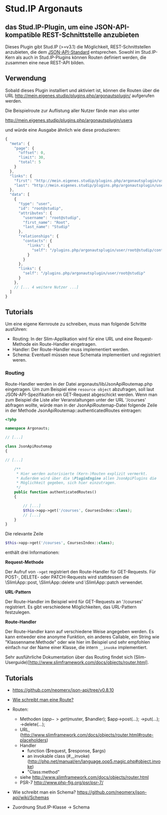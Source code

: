 # Stud.IP Argonauts
## das Stud.IP-Plugin, um eine JSON-API-kompatible REST-Schnittstelle anzubieten

Dieses Plugin gibt Stud.IP (>=v3.1) die Möglichkeit,
REST-Schnittstellen anzubieten, die
dem [JSON-API-Standard](http://jsonapi.org/) entsprechen. Sowohl im
Stud.IP-Kern als auch in Stud.IP-Plugins können Routen definiert
werden, die zusammen eine neue REST-API bilden.

## Verwendung

Sobald dieses Plugin installiert und aktiviert ist, können die Routen
über die URL
http://mein.eigenes.studip/plugins.php/argonautsplugin/<meine route>
aufgerufen werden.

Die Beispielroute zur Auflistung aller Nutzer fände man also unter

http://mein.eigenes.studip/plugins.php/argonautsplugin/users

und würde eine Ausgabe ähnlich wie diese produzieren:

```js
{
  "meta": {
    "page": {
      "offset": 0,
      "limit": 30,
      "total": 5
    }
  },
  "links": {
    "first": "http://mein.eigenes.studip/plugins.php/argonautsplugin/users?page%5Boffset%5D=0&page%5Blimit%5D=30",
    "last": "http://mein.eigenes.studip/plugins.php/argonautsplugin/users?page%5Boffset%5D=0&page%5Blimit%5D=30"
  },
  "data": [
    {
      "type": "user",
      "id": "root@studip",
      "attributes": {
        "username": "root@studip",
        "first_name": "Root",
        "last_name": "Studip"
      },
      "relationships": {
        "contacts": {
          "links": {
            "self": "/plugins.php/argonautsplugin/user/root@studip/contacts"
          }
        }
      },
      "links": {
        "self": "/plugins.php/argonautsplugin/user/root@studip"
      }
    },
    // [... 4 weitere Nutzer ...]
  ]
}
```

## Tutorials

Um eine eigene Kernroute zu schreiben, muss man folgende Schritte
ausführen:

- Routing: In der Slim-Applikation wird für eine URL und eine Request-Methode ein Route-Handler eingetragen.
- Handler: Der Route-Handler muss implementiert werden.
- Schema: Eventuell müssen neue Schemata implementiert und registriert weren.

### Routing

Route-Handler werden in der Datei argonauts/lib/JsonApiRoutemap.php eingetragen. Um zum Beispiel eine `resource object`
abzufragen, soll laut JSON-API-Spezifikation ein GET-Request abgeschickt werden. Wenn man zum Beispiel die Liste aller
Veranstaltungen unter der URL '/courses' abfragen wollte, würde man in der JsonApiRoutemap-Datei folgende Zeile in der
Methode JsonApiRoutemap::authenticatedRoutes eintragen:

```php
<?php

namespace Argonauts;

// [...]

class JsonApiRoutemap
{

// [...]

    /**
     * Hier werden autorisierte (Kern-)Routen explizit vermerkt.
     * Außerdem wird über die \PluginEngine allen JsonApiPlugins die
     * Möglichkeit gegeben, sich hier einzutragen.
     */
    public function authenticatedRoutes()
    {

        // [...]
        $this->app->get('/courses', CoursesIndex::class);
        // [...]
    }
}
```

Die relevante Zeile

```php
$this->app->get('/courses', CoursesIndex::class);
```

enthält drei Informationen:

**Request-Methode**

Der Aufruf von `->get` registriert den Route-Handler für GET-Requests. Für POST-, DELETE- oder PATCH-Requests wird
stattdessen die \Slim\App::post, \Slim\App::delete und \Slim\App::patch verwendet.

**URL-Pattern**

Der Route-Handler im Beispiel wird für GET-Requests an '/courses' registriert. Es gibt verschiedene Möglichkeiten, das
URL-Pattern festzulegen.

**Route-Handler**

Der Route-Handler kann auf verschiedene Weise angegeben werden. Es kann entweder eine anonyme Funktion, ein anderes
Callable, ein String wie "Klassenname:Methode" oder wie hier im Beispiel und sehr empfohlen einfach nur der Name einer
Klasse, die intern `__invoke` implementiert.

Sehr ausführliche Dokumentation über das Routing findet sich (Slim-Userguide)[http://www.slimframework.com/docs/objects/router.html].

## Tutorials

- https://github.com/neomerx/json-api/tree/v0.8.10



- [Wie schreibt man eine Route?](doc/howto-routes.md)
- Routen:
  - Methoden ($app->get($muster, $handler); $app->post(...); ->put(...); ->delete(...);
  - URL, (http://www.slimframework.com/docs/objects/router.html#route-placeholders)
  - Handler
    - function ($request, $response, $args)
    - an invokable class (#__invoke) (http://php.net/manual/en/language.oop5.magic.php#object.invoke)
    - "Class:method"
  - siehe http://www.slimframework.com/docs/objects/router.html
  - PSR-7  http://www.php-fig.org/psr/psr-7/

- Wie schreibt man ein Schema? https://github.com/neomerx/json-api/wiki/Schemas
- Zuordnung Stud.IP-Klasse -> Schema
